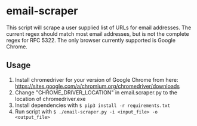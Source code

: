 # email-scraper

This script will scrape a user supplied list of URLs for email addresses. The current regex should match most email addresses, but is not the complete regex for RFC 5322. The only browser currently supported is Google Chrome.

## Usage

1. Install chromedriver for your version of Google Chrome from here: https://sites.google.com/a/chromium.org/chromedriver/downloads
2. Change "CHROME_DRIVER_LOCATION" in email.scraper.py to the location of chromedriver.exe
3. Install dependencies with `$ pip3 install -r requirements.txt`
4. Run script with `$ ./email-scraper.py -i <input_file> -o <output_file>`
